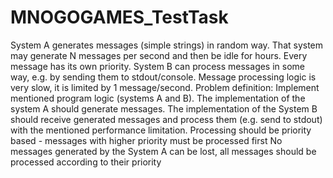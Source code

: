 # MNOGOGAMES_TestTask
System A generates messages (simple strings) in random way. That system may generate N messages per second and then be idle for hours. Every message has its own priority.
System B can process messages in some way, e.g. by sending them to stdout/console. Message processing logic is very slow, it is limited by 1 message/second.
Problem definition:
Implement mentioned program logic (systems A and B).
The implementation of the system A should generate messages. The implementation of the System B should receive generated messages and process them (e.g. send to stdout) with the mentioned performance limitation.
Processing should be priority based - messages with higher priority must be processed first
No messages generated by the System A can be lost, all messages should be processed according to their priority